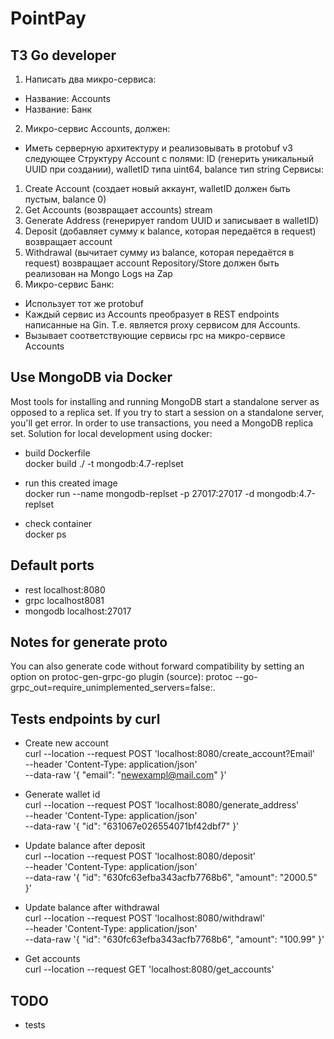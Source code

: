 # PointPay

## ТЗ Go developer
1. Написать два микро-сервиса:
- Название: Accounts
- Название: Банк
2. Микро-сервис Accounts, должен:
- Иметь серверную архитектуру и реализовывать в protobuf v3 следующее
  Структуру Account с полями: ID (генерить уникальный UUID при создании), walletID типа uint64, balance тип string
  Сервисы:
1. Create Account (создает новый аккаунт, walletID должен быть пустым, balance 0)
2. Get Accounts (возвращает accounts) stream
3. Generate Address (генерирует random UUID и записывает в walletID)
4. Deposit (добавляет сумму к balance, которая передаётся в request)  возвращает account
5. Withdrawal (вычитает сумму из balance, которая передаётся в request) возвращает account
   Repository/Store должен быть реализован на Mongo
   Logs на Zap
3. Микро-сервис Банк:
- Использует тот же protobuf
- Каждый сервис из Accounts преобразует в REST endpoints написанные на Gin. Т.е. является proxy сервисом для Accounts.
- Вызывает соответствующие сервисы rpc на микро-сервисе Accounts

## Use MongoDB via Docker
Most tools for installing and running MongoDB start a standalone server as opposed to a replica set. If you try to start a session on a standalone server, you'll get error.
In order to use transactions, you need a MongoDB replica set.
Solution for local development using docker:


+ build Dockerfile  
docker build ./ -t mongodb:4.7-replset

+ run this created image  
docker run --name mongodb-replset -p 27017:27017 -d mongodb:4.7-replset

+ check container  
docker ps

## Default ports
+ rest localhost:8080
+ grpс localhost8081
+ mongodb localhost:27017

## Notes for generate proto
You can also generate code without forward compatibility by setting an option on protoc-gen-grpc-go plugin (source):
protoc --go-grpc_out=require_unimplemented_servers=false:.

## Tests endpoints by curl
+ Create new account  
curl --location --request POST 'localhost:8080/create_account?Email' \
--header 'Content-Type: application/json' \
--data-raw '{
"email": "newexampl@mail.com"
}'

+ Generate wallet id  
curl --location --request POST 'localhost:8080/generate_address' \
--header 'Content-Type: application/json' \
--data-raw '{
"id": "631067e026554071bf42dbf7"
}'

+ Update balance after deposit  
curl --location --request POST 'localhost:8080/deposit' \
--header 'Content-Type: application/json' \
--data-raw '{
"id": "630fc63efba343acfb7768b6",
"amount": "2000.5"
}'

+ Update balance after withdrawal  
curl --location --request POST 'localhost:8080/withdrawl' \
--header 'Content-Type: application/json' \
--data-raw '{
"id": "630fc63efba343acfb7768b6",
"amount": "100.99"
}'

+ Get accounts  
  curl --location --request GET 'localhost:8080/get_accounts'

## TODO
+ tests